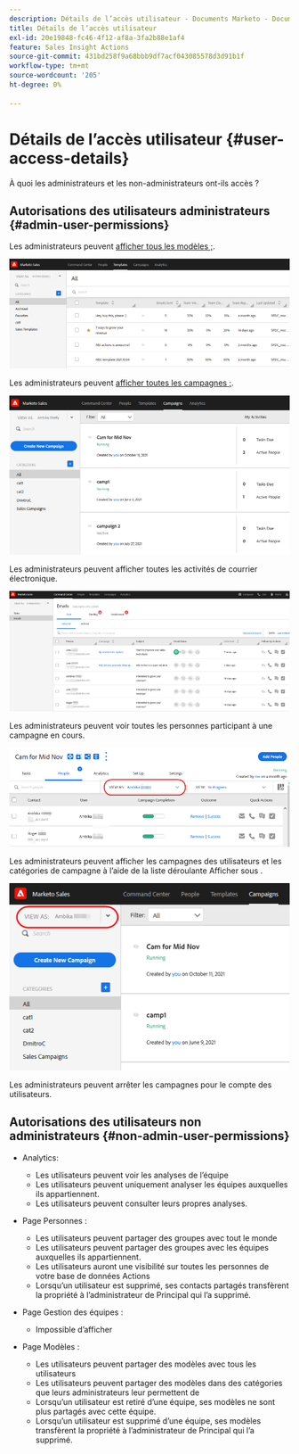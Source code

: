 ```yaml
---
description: Détails de l’accès utilisateur - Documents Marketo - Documentation du produit
title: Détails de l’accès utilisateur
exl-id: 20e19848-fc46-4f12-af8a-3fa2b88e1af4
feature: Sales Insight Actions
source-git-commit: 431bd258f9a68bbb9df7acf043085578d3d91b1f
workflow-type: tm+mt
source-wordcount: '205'
ht-degree: 0%

---
```


# Détails de l’accès utilisateur {#user-access-details}

À quoi les administrateurs et les non-administrateurs ont-ils accès ?

## Autorisations des utilisateurs administrateurs {#admin-user-permissions}

Les administrateurs peuvent [afficher tous les modèles ;](/help/marketo/product-docs/marketo-sales-connect/templates/view-template-list-as-another-user.md).

![](assets/user-access-details-1.png)

Les administrateurs peuvent [afficher toutes les campagnes ;](/help/marketo/product-docs/marketo-sales-connect/campaigns/view-campaigns-list-as-another-user.md).

![](assets/user-access-details-2.png)

Les administrateurs peuvent afficher toutes les activités de courrier électronique.

![](assets/user-access-details-3.png)

Les administrateurs peuvent voir toutes les personnes participant à une campagne en cours.

![](assets/user-access-details-4.png)

Les administrateurs peuvent afficher les campagnes des utilisateurs et les catégories de campagne à l’aide de la liste déroulante Afficher sous .

![](assets/user-access-details-5.png)

Les administrateurs peuvent arrêter les campagnes pour le compte des utilisateurs.

## Autorisations des utilisateurs non administrateurs {#non-admin-user-permissions}

* Analytics:

   * Les utilisateurs peuvent voir les analyses de l’équipe
   * Les utilisateurs peuvent uniquement analyser les équipes auxquelles ils appartiennent.
   * Les utilisateurs peuvent consulter leurs propres analyses.

* Page Personnes :

   * Les utilisateurs peuvent partager des groupes avec tout le monde
   * Les utilisateurs peuvent partager des groupes avec les équipes auxquelles ils appartiennent.
   * Les utilisateurs auront une visibilité sur toutes les personnes de votre base de données Actions
   * Lorsqu’un utilisateur est supprimé, ses contacts partagés transfèrent la propriété à l’administrateur de Principal qui l’a supprimé.

* Page Gestion des équipes :

   * Impossible d’afficher

* Page Modèles :

   * Les utilisateurs peuvent partager des modèles avec tous les utilisateurs
   * Les utilisateurs peuvent partager des modèles dans des catégories que leurs administrateurs leur permettent de
   * Lorsqu’un utilisateur est retiré d’une équipe, ses modèles ne sont plus partagés avec cette équipe.
   * Lorsqu’un utilisateur est supprimé d’une équipe, ses modèles transfèrent la propriété à l’administrateur de Principal qui l’a supprimé.
